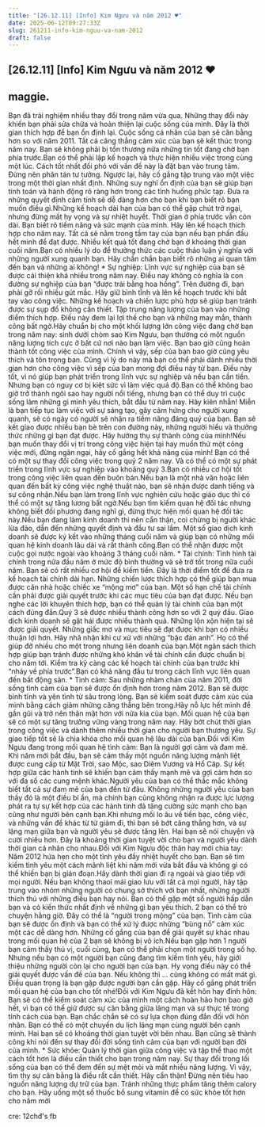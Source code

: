 ```yaml
---
title: "[26.12.11] [Info] Kim Ngưu và năm 2012 ♥"
date: 2025-06-12T09:27:33Z
slug: 261211-info-kim-nguu-va-nam-2012
draft: false
---
```


## [26.12.11] [Info] Kim Ngưu và năm 2012 ♥

## maggie.

Bạn đã trải nghiệm nhiều thay đổi trong năm vừa qua. Những thay đổi này khiến bạn phải sửa chữa và hoàn thiện lại cuộc sống của mình. Đây là thời gian thích hợp để bạn ổn định lại. Cuộc sống cá nhân của bạn sẽ cân bằng hơn so với năm 2011. Tất cả căng thẳng cảm xúc của bạn sẽ kết thúc trong năm nay. Bạn sẽ không phải bị tổn thương nữa những tin tốt đang chờ bạn phía trước.Bạn có thể phải lập kế hoạch và thực hiện nhiều việc trong cùng một lúc. Cách tốt nhất đối phó với vấn đề này là đặt bạn vào trung tâm. Đừng nên phân tán tư tưởng. Ngược lại, hãy cố gắng tập trung vào một việc trong một thời gian nhất định. Những suy nghĩ ổn định của bạn sẽ giúp bạn tính toán và hành động rõ ràng hơn trong các tình huống phức tạp. Đưa ra những quyết định cảm tính sẽ dễ dàng hơn cho bạn khi bạn biết rõ bạn muốn điều gì.Những kế hoạch dài hạn của bạn có thể gặp chút trở ngại, nhưng đừng mất hy vọng và sự nhiệt huyết. Thời gian ở phía trước vẫn còn dài. Bạn biết rõ tiềm năng và sức mạnh của mình. Hãy lên kế hoạch thích hợp cho năm nay. Tất cả sẽ nằm trong tầm tay của bạn nếu bạn phấn đấu hết mình để đạt được. Nhiều kết quả tốt đang chờ bạn ở khoảng thời gian cuối năm.Bạn có nhiều lý do để thưởng thức các cuộc thảo luận ý nghĩa với những người xung quanh bạn. Hãy chắn chắn bạn biết rõ những ai quan tâm đến bạn và những ai không!
​* Sự nghiệp:
​Lĩnh vực sự nghiệp của bạn sẽ được cải thiện khá nhiều trong năm nay. Điều nay không có nghĩa là con đường sự nghiệp của bạn “được trải bằng hoa hồng”. Trên đường đi, bạn phải gỡ rối nhiều gút mắc. Hãy giữ bình tĩnh và lên kế hoạch trước khi bắt tay vào công việc. Những kế hoạch và chiến lược phù hợp sẽ giúp bạn tránh được sự sụp đổ không cần thiết. Tập trung năng lượng của bạn vào những điểm thích hợp. Điều này đem lại lợi thế cho bạn và những may mắn, thành công bất ngờ.Hãy chuẩn bị cho một khối lượng lớn công việc đang chờ bạn trong năm nay: sinh dưới chòm sao Kim Ngưu, bạn thường có một nguồn năng lượng tích cực ở bất cứ nơi nào bạn làm việc. Bạn bao giờ cũng hoàn thành tốt công việc của mình. Chính vì vậy, sếp của bạn bao giờ cũng yêu thích và tôn trọng bạn. Cũng vì lý do này mà bạn có thể phải dành nhiều thời gian hơn cho công việc vì sếp của bạn mong đợi điều này từ bạn. Điều này tốt, vì nó giúp bạn phát triển trong lĩnh vực sự nghiệp và nếu bạn cần tiền. Nhưng bạn có nguy cơ bị kiệt sức vì làm việc quá độ.Bạn có thể không bao giờ trở thành ngôi sao hay người nổi tiếng, nhưng bạn có thể duy trì cuộc sống làm những gì mình yêu thích, bắt đầu từ năm nay. Hãy kiên nhẫn! Miễn là bạn tiếp tục làm việc với sự sáng tạo, gây cảm hứng cho người xung quanh, sẽ có ngày có người sẽ nhận ra tiềm năng đáng quý của bạn. Bạn sẽ kết giao được nhiều bạn bè trên con đường này, những người hiểu và thưởng thức những gì bạn đạt được. Hãy hưởng thụ sự thành công của mình!Nếu bạn muốn thay đổi vị trí trong công việc hiện tại hay muốn thử một công việc mới, đừng ngân ngại, hãy cố gắng hết khả năng của mình! Bạn có thể có một sự thay đổi công việc trong quý 2 năm nay. Và có thể có một sự phát triển trong lĩnh vực sự nghiệp vào khoảng quý 3.Bạn có nhiều cơ hội tốt trong công việc liên quan đến buôn bán.Nếu bạn là một nhà văn hoặc liên quan đến bất kỳ công việc nghệ thuật nào, bạn sẽ nhận được danh tiếng và sự công nhận.Nếu bạn làm trong lĩnh vực nghiên cứu hoặc giáo dục thì có thể có một sự tăng lương bất ngờ.Nếu bạn tìm kiếm quan hệ đối tác nhưng không biết đối phương đang nghĩ gì, đừng thực hiện mối quan hệ đối tác này.Nếu bạn đang làm kinh doanh thì nên cẩn thận, coi chừng bị người khác lừa đảo, dẫn đến những quyết định và đầu tư sai lầm. Một số giao dịch kinh doanh sẽ được ký kết vào những tháng cuối năm và giúp bạn có những mối quan hệ kinh doanh lâu dài và rất thành công.Bạn có thể nhận được một cuộc gọi nước ngoài vào khoảng 3 tháng cuối năm.
​* Tài chính:
​Tình hình tài chính trong nữa đầu năm ở mức độ bình thường và sẽ trở tốt trong nữa cuối năm. Bạn sẽ có rất nhiều cơ hội để kiếm tiền. Đây là thời điểm tốt để đưa ra kế hoạch tài chính dài hạn. Những chiến lược thích hợp có thể giúp bạn mua được căn nhà hoặc chiếc xe “mộng mơ” của bạn. Một số hạn chế tài chính cần phải được giải quyết trước khi các mục tiêu của bạn đạt được. Nếu bạn nghe các lời khuyên thích hợp, bạn có thể quản lý tài chính của bạn một cách đúng đắn.Quý 3 sẽ được nhiều thành công hơn so với 2 quý đầu. Giao dịch kinh doanh sẽ gặt hái được nhiều thành quả. Những lộn xộn hiện tại sẽ được giải quyết. Những giấc mơ và mục tiêu sẽ đạt được khi bạn có nhiều thuận lợi hơn. Hãy nhã nhặn khi cư xử với những “bậc đàn anh”. Họ có thể giúp đỡ nhiều cho một trong nhưng liên doanh của bạn.Một ngân sách thích hợp giúp bạn tránh được những khó khăn về tài chính cần được chuẩn bị cho năm tới. Kiểm tra kỹ càng các kế hoạch tài chính của bạn trước khi “nhảy về phía trước”.Bạn có khả năng đầu tư trong cách lĩnh vực liên quan đến bất động sản.
​* Tình cảm:
​Sau những nhàm chán của năm 2011, đời sống tình cảm của bạn sẽ được ổn định hơn trong năm 2012. Bạn sẽ được bình tĩnh và yên tình từ sâu trong lòng. Bạn sẽ kiểm soát được cảm xúc của mình bằng cách giảm những căng thẳng bên trong.Hãy nỗ lực hết mình để gần gũi và trở nên thân mật hơn với nữa kia của bạn. Mối quan hệ của bạn sẽ có một sự tăng trưởng vững vàng trong năm nay. Hãy bớt chút thời gian trong công việc và dành thêm nhiều thời gian cho người bạn thương yêu. Sự giao tiếp tốt sẽ là chìa khóa cho mối quan hệ lâu dài của bạn.Đối với Kim Ngưu đang trong mối quan hệ tình cảm: Bạn là người gợi cảm và đam mê. Khi năm mới bắt đầu, bạn sẽ cảm thấy một nguồn năng lượng mãnh liệt được cung cấp từ Mặt Trời, sao Mộc, sao Diêm Vương và Hổ Cáp. Sự kết hợp giữa các hành tinh sẽ khiến bạn cảm thấy mạnh mẽ và gợi cảm hơn so với đa số các cung mệnh khác.Người yêu của bạn có thể thắc mắc không biết tất cả sự đam mê của bạn đến từ đâu. Không những người yêu của bạn thấy đó là một điều bí ẩn, mà chính bạn cũng không nhận ra được lực lượng phát ra tự sự kết hợp của các hành tinh đã tăng cường sức mạnh cho bạn cũng như người bên cạnh bạn.Khi nhưng mối lo âu về tiền bạc, công việc, và những vấn đề khác từ từ giảm đi, thì bạn sẽ bớt căng thẳng hơn, và sự lãng mạn giữa bạn và người yêu sẽ được tăng lên. Hai bạn sẽ nói chuyện và cười nhiều hơn. Đây là khoảng thời gian tuyệt vời cho bạn và người yêu dành thời gian cá nhân cho nhau.Đối với Kim Ngưu độc thân hay mới chia tay: Năm 2012 hứa hẹn cho một tình yêu đầy nhiệt huyết cho bạn. Bạn sẽ tìm kiếm tình yêu một cách mãnh liệt khi năm mới vừa bắt đầu và không gì có thể khiến bạn bị gián đoạn.Hãy dành thời gian đi ra ngoài và giao tiếp với mọi người. Nếu bạn không thaoỉ mái giao lưu với tất cả mọi người, hãy tập trung vào nhóm những người có chung sở thích với bạn nhất, những người thích thú với những điều bạn hay nói. Bạn có thể gặp một số người hấp dẫn bạn và có kiến thức nhất định về những gì bạn yêu thích. 2 bạn có thể trò chuyện hằng giờ. Đây có thể là “người trong mộng” của bạn. Tình cảm của bạn sẽ được ổn định và bạn có thể xử lý được những “bùng nổ” cảm xúc một các dễ dàng hơn. Những cố gắng của bạn để giải quyết sự khác nhau trong mối quan hệ của 2 bạn sẽ không bị vô ích.Nếu bạn gặp hơn 1 người bạn cảm thấy thú vị, cuối cùng, bạn có thể phải chọn một người trong số họ. Nhưng nếu bạn có một người bạn cũng đang tìm kiếm tình yêu, hãy giới thiệu những người còn lại cho người bạn của bạn. Hy vọng điều này có thể giải quyết được vấn đề của bạn. Nếu không thì … cũng không có mất mát gì. Điều quan trọng là bạn gặp được người bạn cần gặp. Hãy cố gắng phát triển mối quan hệ của bạn cho tốt nhé!Đối với Kim Ngưu đã kết hôn hay đính hôn: Bạn sẽ có thể kiểm soát cảm xúc của mình một cách hoàn hảo hơn bao giờ hết, vì bạn có thể giữ được sự cân bằng giữa lãng mạn và sự thực tế trong tính cách của bạn. Bạn chắc chắn sẽ có sự lựa chọn đúng đắn đối với hôn nhân. Bạn có thể có một chuyến du lịch lãng mạn cùng người bên cạnh mình. Hai bạn sẽ có khoảng thời gian tuyệt vời bên nhau. Bạn cũng sẽ thành công khi nói đến sự thay đổi đời sống tình cảm của bạn với người bạn đời của mình.
​* Sức khỏe:
​Quản lý thời gian giữa công việc và tập thể thao một cách tốt hơn là điều cần thiết cho bạn trong năm nay. Sự thay đổi trong lối sống của bạn có thể đem đến sự mệt mỏi và mất nhiều năng lượng. Vì vậy, tìm thy sự cân bằng là điều rất cần thiết. Hãy cẩn thận! Đừng nên tiêu hao nguồn năng lượng dự trữ của bạn. Tránh những thực phẩm tăng thêm calory cho bạn. Hãy uống một số thuốc bổ sung vitamin để có sức khỏe tốt hơn cho năm mới

cre: 12chđ's fb​